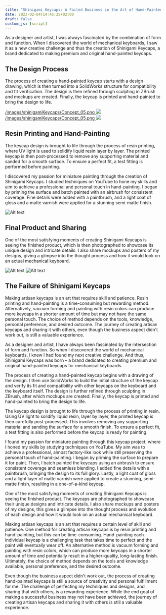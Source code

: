 ```yaml
---
title: "Shinigami Keycaps: A Failed Business in the Art of Hand-Painted Keycaps"
date: 2023-02-04T14:46:25+02:00
draft: false
custom_js: [script]
---
```


As a designer and artist, I was always fascinated by the combination of form and function. When I discovered the world of mechanical keyboards, I saw it as a new creative challenge and thus the creation of Shinigami Keycaps, a brand dedicated to making premium and original hand-painted keycaps.
## The Design Process
The process of creating a hand-painted keycap starts with a design drawing, which is then turned into a SolidWorks structure for compatibility and fit verification. The design is then refined through sculpting in ZBrush and mockups are created. Finally, the keycap is printed and hand-painted to bring the design to life.

<a href="#" onpointerenter="showImage(this)" onpointerleave="hideImage(this)">
  /images/shinigamiKeycaps/Concept_05.png
  <img src="/images/shinigamiKeycaps/Concept_00.png">
</a>
<a href="#" onpointerenter="showImage(this)" onpointerleave="hideImage(this)">
  /images/shinigamiKeycaps/Concept_05.png
  <img src="/images/shinigamiKeycaps/Concept_05.png">
</a>


<!-- ![alt](/images/shinigamiKeycaps/Concept_05.png) -->


## Resin Printing and Hand-Painting

The keycap design is brought to life through the process of resin printing, where UV light is used to solidify liquid resin layer by layer. The printed keycap is then post-processed to remove any supporting material and sanded for a smooth surface. To ensure a perfect fit, a test fitting is performed before painting.

I discovered my passion for miniature painting through the creation of Shinigami Keycaps. I studied techniques on YouTube to hone my skills and aim to achieve a professional and personal touch in hand-painting. I began by priming the surface and batch painted with an airbrush for consistent coverage. Fine details were added with a paintbrush, and a light coat of gloss and a matte varnish were applied for a stunning semi-matte finish.

![Alt text](/images/shinigamiKeycaps/About_full.png)

## Final Product and Sharing

One of the most satisfying moments of creating Shinigami Keycaps is seeing the finished product, which is then photographed to showcase its unique design and intricate details. I also share mockups and posters of my designs, giving a glimpse into the thought process and how it would look on an actual mechanical keyboard.

![Alt text]( /images/shinigamiKeycaps/RedDemonProductImage05.png)
![Alt text]( /images/shinigamiKeycaps/Poster_Making_full.png)

## The Failure of Shinigami Keycaps

Making artisan keycaps is an art that requires skill and patience. Resin printing and hand-painting is a time-consuming but rewarding method. Alternatively, vacuum forming and painting with resin colors can produce more keycaps in a shorter amount of time but may not have the same personal touch. The choice of method depends on the tools, knowledge, personal preference, and desired outcome. The journey of creating artisan keycaps and sharing it with others, even though the business aspect didn't work out, is still a valuable experience.



As a designer and artist, I have always been fascinated by the intersection of form and function. So when I discovered the world of mechanical keyboards, I knew I had found my next creative challenge. And thus, Shinigami Keycaps was born – a brand dedicated to creating premium and original hand-painted keycaps for mechanical keyboards.

The process of creating a hand-painted keycap begins with a drawing of the design. I then use SolidWorks to build the initial structure of the keycap and verify its fit and compatibility with other keycaps on the keyboard and the keyboard itself. The design is further refined through sculpting in ZBrush, after which mockups are created. Finally, the keycap is printed and hand-painted to bring the design to life.

The keycap design is brought to life through the process of printing in resin. Using UV light to solidify liquid resin, layer by layer, the printed keycap is then carefully post-processed. This involves removing any supporting material and sanding the surface for a smooth finish. To ensure a perfect fit, a test fitting is also performed before the keycap is ready for painting.

I found my passion for miniature painting through this keycap project, where I honed my skills by studying techniques on YouTube. My aim was to achieve a professional, almost factory-like look while still preserving the personal touch of hand-painting. I began by priming the surface to prepare it for paint. Then, I batch painted the keycaps using an airbrush to ensure consistent coverage and seamless blending. I added fine details with a paintbrush, bringing the design to its full glory. Lastly, a light coat of gloss and a light layer of matte varnish were applied to create a stunning, semi-matte finish, resulting in a one-of-a-kind keycap.

One of the most satisfying moments of creating Shinigami Keycaps is seeing the finished product. The keycaps are photographed to showcase their unique designs and intricate details. I also share mockups and posters of my designs, this gives a glimpse into the thought process and evolution of each design and how it would look on an actual mechanical keyboard.

Making artisan keycaps is an art that requires a certain level of skill and patience. One method for creating artisan keycaps is by resin printing and hand-painting, but this can be time-consuming. Hand-painting each individual keycap is a challenging task that takes time to perfect and the paint will eventually wear off. An alternative method is vacuum forming and painting with resin colors, which can produce more keycaps in a shorter amount of time and potentially result in a higher-quality, long-lasting finish. Ultimately, the choice of method depends on the tools and knowledge available, personal preference, and the desired outcome.

Even though the business aspect didn't work out, the process of creating hand-painted keycaps is still a source of creativity and personal fulfillment for me. The challenge of perfecting my techniques and designs, and sharing that with others, is a rewarding experience. While the end goal of making a successful business may not have been achieved, the journey of creating artisan keycaps and sharing it with others is still a valuable experience.









